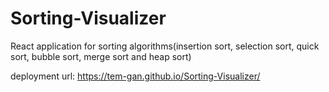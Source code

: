 # Sorting-Visualizer
React application for sorting algorithms(insertion sort, selection sort, quick sort, bubble sort, merge sort and heap sort)

deployment url:
https://tem-gan.github.io/Sorting-Visualizer/
